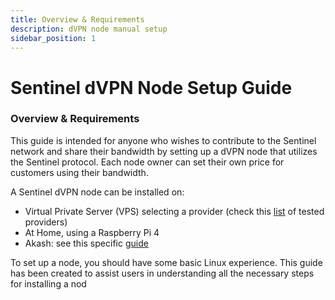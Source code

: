 ```yaml
---
title: Overview & Requirements
description: dVPN node manual setup
sidebar_position: 1
---
```


# Sentinel dVPN Node Setup Guide

### Overview & Requirements

This guide is intended for anyone who wishes to contribute to the Sentinel network and share their bandwidth by setting up a dVPN node that utilizes the Sentinel protocol. Each node owner can set their own price for customers using their bandwidth.

A Sentinel dVPN node can be installed on:
- Virtual Private Server (VPS) selecting a provider (check this [list](https://cryptpad.fr/sheet/#/2/sheet/edit/5Exc+RslM-bhp301wGl6i0Ui/) of tested providers)
- At Home, using a Raspberry Pi 4
- Akash: see this specific [guide](/docs/category/cloudmos-on-akash)

To set up a node, you should have some basic Linux experience. This guide has been created to assist users in understanding all the necessary steps for installing a nod